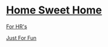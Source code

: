 # [Home Sweet Home](https://a13ks3y.github.io/)

[For HR's](https://a13ks3y.github.io/a13ks3y.github.io/cv.pdf)

[Just For Fun](https://a13ks3y.github.io/banana.html)
